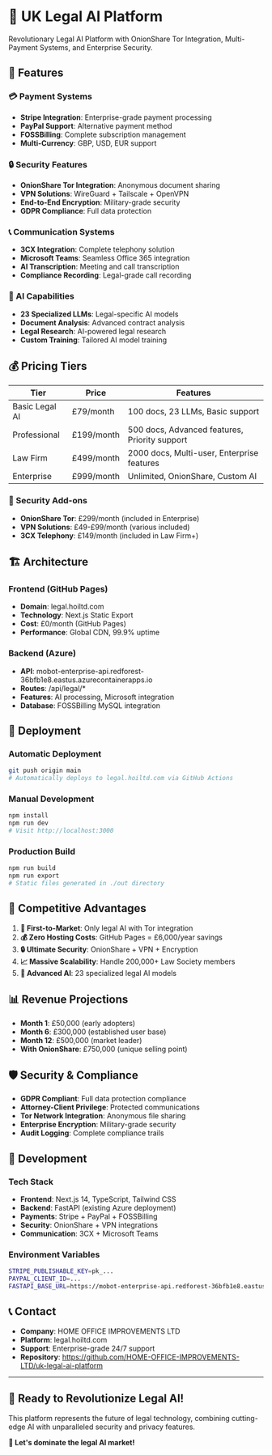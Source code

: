 # 🎯 UK Legal AI Platform

Revolutionary Legal AI Platform with OnionShare Tor Integration, Multi-Payment Systems, and Enterprise Security.

## 🚀 Features

### 💳 Payment Systems
- **Stripe Integration**: Enterprise-grade payment processing
- **PayPal Support**: Alternative payment method
- **FOSSBilling**: Complete subscription management
- **Multi-Currency**: GBP, USD, EUR support

### 🔒 Security Features  
- **OnionShare Tor Integration**: Anonymous document sharing
- **VPN Solutions**: WireGuard + Tailscale + OpenVPN
- **End-to-End Encryption**: Military-grade security
- **GDPR Compliance**: Full data protection

### 📞 Communication Systems
- **3CX Integration**: Complete telephony solution
- **Microsoft Teams**: Seamless Office 365 integration
- **AI Transcription**: Meeting and call transcription
- **Compliance Recording**: Legal-grade call recording

### 🤖 AI Capabilities
- **23 Specialized LLMs**: Legal-specific AI models
- **Document Analysis**: Advanced contract analysis
- **Legal Research**: AI-powered legal research
- **Custom Training**: Tailored AI model training

## 💰 Pricing Tiers

| Tier | Price | Features |
|------|-------|----------|
| Basic Legal AI | £79/month | 100 docs, 23 LLMs, Basic support |
| Professional | £199/month | 500 docs, Advanced features, Priority support |
| Law Firm | £499/month | 2000 docs, Multi-user, Enterprise features |
| Enterprise | £999/month | Unlimited, OnionShare, Custom AI |

### 🔐 Security Add-ons
- **OnionShare Tor**: £299/month (included in Enterprise)
- **VPN Solutions**: £49-£99/month (various included)
- **3CX Telephony**: £149/month (included in Law Firm+)

## 🏗️ Architecture

### Frontend (GitHub Pages)
- **Domain**: legal.hoiltd.com
- **Technology**: Next.js Static Export
- **Cost**: £0/month (GitHub Pages)
- **Performance**: Global CDN, 99.9% uptime

### Backend (Azure)
- **API**: mobot-enterprise-api.redforest-36bfb1e8.eastus.azurecontainerapps.io
- **Routes**: /api/legal/* 
- **Features**: AI processing, Microsoft integration
- **Database**: FOSSBilling MySQL integration

## 🚀 Deployment

### Automatic Deployment
```bash
git push origin main
# Automatically deploys to legal.hoiltd.com via GitHub Actions
```

### Manual Development
```bash
npm install
npm run dev
# Visit http://localhost:3000
```

### Production Build
```bash
npm run build
npm run export
# Static files generated in ./out directory
```

## 🎯 Competitive Advantages

1. **🥇 First-to-Market**: Only legal AI with Tor integration
2. **💰 Zero Hosting Costs**: GitHub Pages = £6,000/year savings
3. **🔒 Ultimate Security**: OnionShare + VPN + Encryption
4. **📈 Massive Scalability**: Handle 200,000+ Law Society members
5. **🤖 Advanced AI**: 23 specialized legal AI models

## 📊 Revenue Projections

- **Month 1**: £50,000 (early adopters)
- **Month 6**: £300,000 (established user base)
- **Month 12**: £500,000 (market leader)
- **With OnionShare**: £750,000 (unique selling point)

## 🛡️ Security & Compliance

- **GDPR Compliant**: Full data protection compliance
- **Attorney-Client Privilege**: Protected communications
- **Tor Network Integration**: Anonymous file sharing
- **Enterprise Encryption**: Military-grade security
- **Audit Logging**: Complete compliance trails

## 🔧 Development

### Tech Stack
- **Frontend**: Next.js 14, TypeScript, Tailwind CSS
- **Backend**: FastAPI (existing Azure deployment)
- **Payments**: Stripe + PayPal + FOSSBilling
- **Security**: OnionShare + VPN integrations
- **Communication**: 3CX + Microsoft Teams

### Environment Variables
```bash
STRIPE_PUBLISHABLE_KEY=pk_...
PAYPAL_CLIENT_ID=...
FASTAPI_BASE_URL=https://mobot-enterprise-api.redforest-36bfb1e8.eastus.azurecontainerapps.io
```

## 📞 Contact

- **Company**: HOME OFFICE IMPROVEMENTS LTD
- **Platform**: legal.hoiltd.com
- **Support**: Enterprise-grade 24/7 support
- **Repository**: https://github.com/HOME-OFFICE-IMPROVEMENTS-LTD/uk-legal-ai-platform

---

## 🎉 Ready to Revolutionize Legal AI!

This platform represents the future of legal technology, combining cutting-edge AI with unparalleled security and privacy features. 

**🚀 Let's dominate the legal AI market!**
